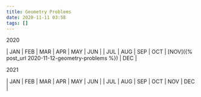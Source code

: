 ```yaml
---
title: Geometry Problems
date: 2020-11-11 03:58
tags: []
---
```


2020

| JAN | FEB | MAR | APR | MAY | JUN |
| JUL | AUG | SEP | OCT | [NOV]({% post_url 2020-11-12-geometry-problems %}) | DEC |

2021

| JAN | FEB | MAR | APR | MAY | JUN |
| JUL | AUG | SEP | OCT | NOV | DEC |
